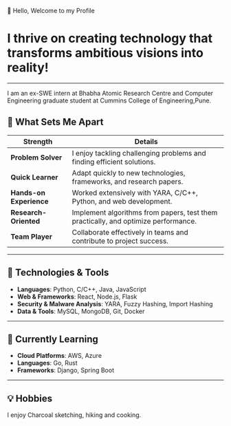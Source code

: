 👋 Hello, Welcome to my Profile

# I thrive on creating technology that transforms ambitious visions into reality!

---
I am an ex-SWE intern at Bhabha Atomic Research Centre and Computer Engineering graduate student at Cummins College of Engineering,Pune. 

## 🌟 What Sets Me Apart

| Strength | Details |
|----------|---------|
| **Problem Solver** | I enjoy tackling challenging problems and finding efficient solutions. |
| **Quick Learner** | Adapt quickly to new technologies, frameworks, and research papers. |
| **Hands-on Experience** | Worked extensively with YARA, C/C++, Python, and web development. |
| **Research-Oriented** | Implement algorithms from papers, test them practically, and optimize performance. |
| **Team Player** | Collaborate effectively in teams and contribute to project success. |


---

## 🔧 Technologies & Tools

- **Languages**: Python, C/C++, Java, JavaScript  
- **Web & Frameworks**: React, Node.js, Flask  
- **Security & Malware Analysis**: YARA, Fuzzy Hashing, Import Hashing  
- **Data & Tools**: MySQL, MongoDB, Git, Docker  

---

## 📌 Currently Learning

- **Cloud Platforms**: AWS, Azure  
- **Languages**: Go, Rust  
- **Frameworks**: Django, Spring Boot  

---

## 💡 Hobbies
I enjoy Charcoal sketching, hiking and cooking. 
